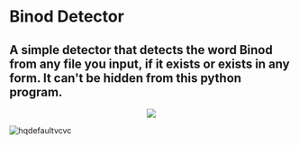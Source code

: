 # Binod Detector
## A simple detector that detects the word Binod from any file you input, if it exists or exists in any form. It can't be hidden from this python program.

</p> 
<p align="center"><img src="https://img.shields.io/badge/Author-adityamangal1-green.svg"> 
</p>

![hqdefaultvcvc](https://user-images.githubusercontent.com/68494604/93607452-f6679800-f9e6-11ea-96d3-aaa5511aebc1.jpg)
